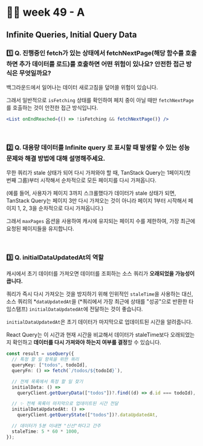 # 👨‍🏫 week 49 - A

## Infinite Queries, Initial Query Data

### 1️⃣ Q. 진행중인 fetch가 있는 상태에서 fetchNextPage(해당 함수를 호출하면 추가 데이터를 로드)를 호출하면 어떤 위험이 있나요? 안전한 접근 방식은 무엇일까요?

백그라운드에서 일어나는 데이터 새로고침을 덮어쓸 위험이 있습니다.

그래서 일반적으로 `isFetching` 상태를 확인하여 페치 중이 아닐 때만 `fetchNextPage`를 호출하는 것이 안전한 접근 방식입니다.

```jsx
<List onEndReached={() => !isFetching && fetchNextPage()} />
```

  <br/>

### 2️⃣ Q. 대용량 데이터를 Infinite query 로 표시할 때 발생할 수 있는 성능 문제와 해결 방법에 대해 설명해주세요.

무한 쿼리가 stale 상태가 되어 다시 가져와야 할 때,
TanStack Query는 1페이지(첫 번째 그룹)부터 시작해서 순차적으로 모든 페이지를 다시 가져옵니다.

(예를 들어, 사용자가 페이지 3까지 스크롤했다가 데이터가 stale 상태가 되면, TanStack Query는 페이지 3만 다시 가져오는 것이 아니라 페이지 1부터 시작해서 페이지 1, 2, 3을 순차적으로 다시 가져옵니다.)

그래서 `maxPages` 옵션을 사용하여 캐시에 유지되는 페이지 수를 제한하여, 가장 최근에 요청된 페이지들을 유지합니다.

<br/>

### 3️⃣ Q. initialDataUpdatedAt의 역할

캐시에서 초기 데이터를 가져오면 데이터를 조회하는 소스 쿼리가 **오래되었을 가능성이 큽니다.**

쿼리가 즉시 다시 가져오는 것을 방지하기 위해 인위적인 `staleTime`을 사용하는 대신,
소스 쿼리의 *`dataUpdatedAt`을 (*쿼리에서 가장 최근에 상태를 "성공"으로 반환한 타임스탬프)
`initialDataUpdatedAt`에 전달하는 것이 좋습니다.

`initialDataUpdatedAt`은 초기 데이터가 마지막으로 업데이트된 시간을 알려줍니다.

React Query는 이 시간과 현재 시간을 비교해서 데이터가 staleTime보다 오래되었는지 확인하고
**데이터를 다시 가져와야 하는지 여부를 결정**할 수 있습니다.

```ts
const result = useQuery({
  // 특정 할 일 항목을 위한 쿼리
  queryKey: ["todos", todoId],
  queryFn: () => fetch(`/todos/${todoId}`),

  // 전체 목록에서 특정 할 일 찾기
  initialData: () =>
    queryClient.getQueryData(["todos"])?.find((d) => d.id === todoId),

  // ✨ 전체 목록이 마지막으로 업데이트된 시간 전달
  initialDataUpdatedAt: () =>
    queryClient.getQueryState(["todos"])?.dataUpdatedAt,

  // 데이터가 5분 이내면 "신선"하다고 간주
  staleTime: 5 * 60 * 1000,
});
```
